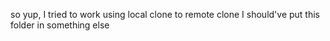 so yup, I tried to work using local clone to remote clone I should've put this folder in something else 
